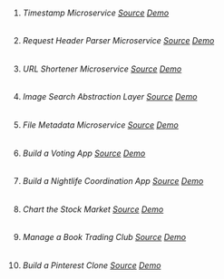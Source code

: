 
1. ###### Timestamp Microservice [Source](01-time-stamp-micro-service/) [Demo](#)
1. ###### Request Header Parser Microservice [Source](02-request-header-parser-microservice/) [Demo](#)
1. ###### URL Shortener Microservice [Source](03-url-shortener-microservice/) [Demo](#)
1. ###### Image Search Abstraction Layer [Source](04-image-search-abstraction-layer/) [Demo](#)
1. ###### File Metadata Microservice [Source](05-file-metadata-microservice/) [Demo](#)
1. ###### Build a Voting App [Source](06-voting-app/) [Demo](#)
1. ###### Build a Nightlife Coordination App [Source](07-nightlife-coordination-app/) [Demo](#)
1. ###### Chart the Stock Market [Source](08-chart-stock-market/) [Demo](#)
1. ###### Manage a Book Trading Club [Source](09-book-trading-club/) [Demo](#)
1. ###### Build a Pinterest Clone [Source](10-pinterest-clone/) [Demo](#)

